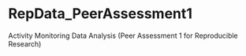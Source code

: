# RepData_PeerAssessment1
Activity Monitoring Data Analysis (Peer Assessment 1 for Reproducible Research)
